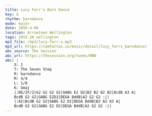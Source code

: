 ```yaml
---
title: Lucy Farr's Barn Dance
key: G
rhythm: barndance
mode: major
date: 2016-4-06
location: Arrowtown Wellington
tags: 2015-16 wellington 
mp3_file: /mp3/lucy-farr-s.mp3
mp3_url: https://comhaltas.ie/music/detail/lucy_farrs_barndance/ 
abc_source: The Session
abc_url: https://thesession.org/tunes/NNN
abc: |
    X: 1
    T: The Seven Step
    R: barndance
    M: 4/4
    L: 1/8
    K: Gmaj
    |:DE/2F/2|G2 G2 G2 G2|GABG E2 D2|B2 B2 B2 B2|BcdB A3 A|
    BcdB G2 G2|GABG E2D2|DEGA BddB|A2 G2 G2 :||
    |:A2|BcdB G2 G2|GABG E2 D2|DEGA BddB|B2 A2 A3 A|
    BcdB G2 G2|GABG E2 D2|DEGA BddB|A2 G2 G2 :||
---
```

